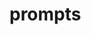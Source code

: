 
# prompts



<!--
.

<br><br 

<br><br>
???

<br><br>
<br><br 

<br><br>

<br><br 


<br><br>
???

<br><br>

<br><br 


<br><br>

.<br><br>

<br><br 


<br><br>
???

<br><br>

<br><br 


<br><br>

.

<br><br>

<br><br 


<br><br>
???

<br><br>

<br><br 


.
-->
